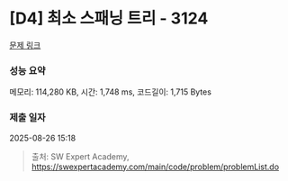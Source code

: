 # [D4] 최소 스패닝 트리 - 3124 

[문제 링크](https://swexpertacademy.com/main/code/problem/problemDetail.do?contestProbId=AV_mSnmKUckDFAWb) 

### 성능 요약

메모리: 114,280 KB, 시간: 1,748 ms, 코드길이: 1,715 Bytes

### 제출 일자

2025-08-26 15:18



> 출처: SW Expert Academy, https://swexpertacademy.com/main/code/problem/problemList.do